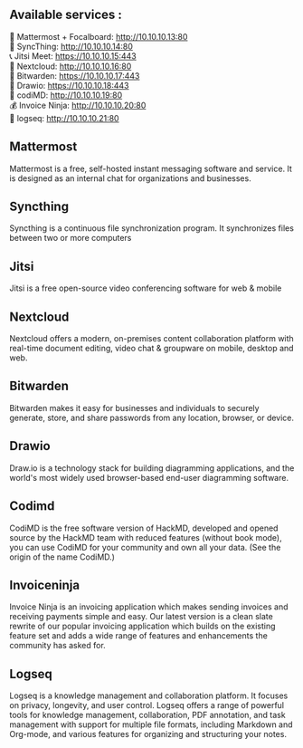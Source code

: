 ## Available services : 

💌 Mattermost + Focalboard:  http://10.10.10.13:80  
🔁 SyncThing:                http://10.10.10.14:80           
📞 Jitsi Meet:               https://10.10.10.15:443  
📂 Nextcloud:                http://10.10.10.16:80     
💼 Bitwarden:                https://10.10.10.17:443     
📝 Drawio:                   https://10.10.10.18:443     
📜 codiMD:                   http://10.10.10.19:80  
💰 Invoice Ninja:            http://10.10.10.20:80      
📖 logseq:                   http://10.10.10.21:80 


## Mattermost
Mattermost is a free, self-hosted instant messaging software and service. It is designed as an internal chat for organizations and businesses.

## Syncthing
Syncthing is a continuous file synchronization program. It synchronizes files between two or more computers

## Jitsi
Jitsi is a free open-source video conferencing software for web & mobile

## Nextcloud
Nextcloud offers a modern, on-premises content collaboration platform with real-time document editing, video chat & groupware on mobile, desktop and web.

## Bitwarden
Bitwarden makes it easy for businesses and individuals to securely generate, store, and share passwords from any location, browser, or device.

## Drawio
Draw.io is a technology stack for building diagramming applications, and the world's most widely used browser-based end-user diagramming software.

## Codimd
CodiMD is the free software version of HackMD, developed and opened source by the HackMD team with reduced features (without book mode), you can use CodiMD for your community and own all your data. (See the origin of the name CodiMD.)

## Invoiceninja
Invoice Ninja is an invoicing application which makes sending invoices and receiving payments simple and easy. Our latest version is a clean slate rewrite of our popular invoicing application which builds on the existing feature set and adds a wide range of features and enhancements the community has asked for.

## Logseq
Logseq is a knowledge management and collaboration platform. It focuses on privacy, longevity, and user control. Logseq offers a range of powerful tools for knowledge management, collaboration, PDF annotation, and task management with support for multiple file formats, including Markdown and Org-mode, and various features for organizing and structuring your notes.